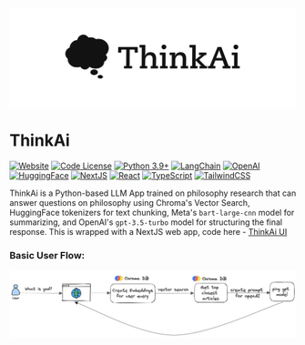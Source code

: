 <p align="center">
<img src="assets/logo.png" alt="ThinkAi" style="display: block; margin: auto; background-color: transparent;">
</p>

# ThinkAi

[![Website](https://img.shields.io/badge/Website-Demo-20B2AA.svg)](https://thinkai.live)
[![Code License](https://img.shields.io/badge/Code%20License-MIT-purple.svg)](https://github.com/OptimalScale/LMFlow/blob/main/LICENSE)
[![Python 3.9+](https://img.shields.io/badge/Python-3.9+-blue.svg)](https://www.python.org/downloads/release/python-390/)
[![LangChain](https://img.shields.io/badge/LangChain-0.0.265-darkgreen.svg)](https://www.langchain.com)
[![OpenAI](https://img.shields.io/badge/OpenAI-gpt_3.5_turbo-red.svg)](https://platform.openai.com)
[![HuggingFace](https://img.shields.io/badge/HuggingFace-meta_bart_large_cnn-yellow.svg)](https://huggingface.co/facebook/bart-large-cnn)
[![NextJS](https://img.shields.io/badge/NextJS-13.4+-black.svg)](https://nextjs.org)
[![React](https://img.shields.io/badge/React-16+-7cc5d9.svg)](https://react.dev)
[![TypeScript](https://img.shields.io/badge/typeScript-007acc?logo=typescript&logoColor=white&style=flat)](https://www.typescriptlang.org)
[![TailwindCSS](https://img.shields.io/badge/tailwindcss-white?&logo=tailwind+css&logoColor=38bdf8&style=flat)](https://tailwindcss.com)

ThinkAi is a Python-based LLM App trained on philosophy research that can answer questions on philosophy using Chroma's Vector Search, HuggingFace tokenizers for text chunking, Meta's `bart-large-cnn` model for summarizing, and OpenAI's `gpt-3.5-turbo` model for structuring the final response. This is wrapped with a NextJS web app, code here - [ThinkAi UI](https://github.com/maanvithag/think-ai-ui)

### Basic User Flow:
<p align="center">
<img src="assets/userflow.jpeg" alt="ThinkAi" style="display: block; margin: auto; background-color: transparent;">
</p>